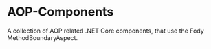 # AOP-Components
A collection of AOP related .NET Core components, that use the Fody MethodBoundaryAspect.
